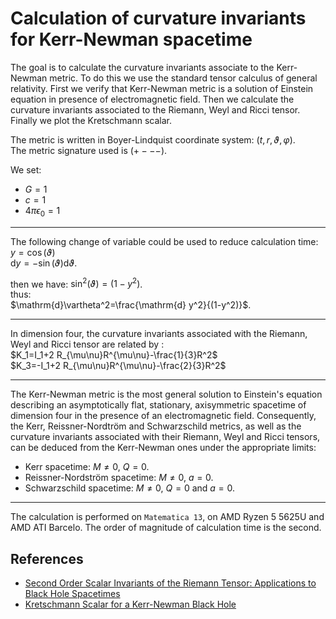 # Calculation of curvature invariants for Kerr-Newman spacetime

The goal is to calculate the curvature invariants associate to the Kerr-Newman metric. To do this we use the standard tensor calculus of general relativity. First we verify that Kerr-Newman metric is a solution of Einstein equation in presence of electromagnetic field. Then we calculate the curvature invariants associated to the Riemann, Weyl and Ricci tensor. Finally we plot the Kretschmann scalar.  

The metric is written in Boyer-Lindquist coordinate system: $(t,r,\vartheta,\varphi)$.  
The metric signature used is $(+ - - -)$.  

We set:
- $G = 1$
- $c = 1$
- $4\pi\epsilon_0 = 1$

---

The following change of variable could be used to reduce calculation time:  
$y=\cos(\vartheta)$  
$\mathrm{d}y= -\sin(\vartheta) \mathrm{d} \vartheta$.  

then we have: $\sin^2(\vartheta)=(1-y^2)$.  
thus:  
$\mathrm{d}\vartheta^2=\frac{\mathrm{d} y^2}{(1-y^2)}$.

---
  
In dimension four, the curvature invariants associated with the Riemann, Weyl and Ricci tensor are related by :  
$K_1=I_1+2 R_{\mu\nu}R^{\mu\nu}-\frac{1}{3}R^2$  
$K_3=-I_1+2 R_{\mu\nu}R^{\mu\nu}-\frac{2}{3}R^2$  

---

The Kerr-Newman metric is the most general solution to Einstein's equation describing an asymptotically flat, stationary, axisymmetric spacetime of dimension four in the presence of an electromagnetic field. Consequently, the Kerr, Reissner-Nordtröm and Schwarzschild metrics, as well as the curvature invariants associated with their Riemann, Weyl and Ricci tensors, can be deduced from the Kerr-Newman ones under the appropriate limits:
- Kerr spacetime: $M\neq 0$, $Q=0$.
- Reissner-Nordström spacetime: $M\neq 0$, $a=0$.
- Schwarzschild spacetime: $M\neq 0$, $Q=0$ and $a=0$.

---

The calculation is performed on `Matematica 13`, on AMD Ryzen 5 5625U and AMD ATI Barcelo. The order of magnitude of calculation time is the second.

## References

- [Second Order Scalar Invariants of the Riemann Tensor: Applications to Black Hole Spacetimes](https://arxiv.org/abs/gr-qc/0302095)
- [Kretschmann Scalar for a Kerr-Newman Black Hole](https://arxiv.org/abs/astro-ph/9912320)
